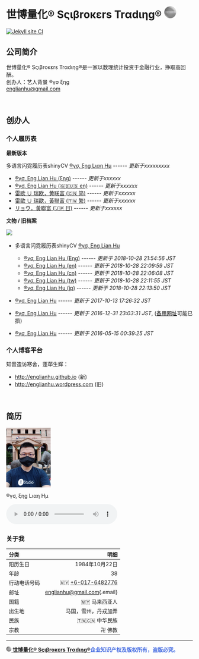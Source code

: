 # 世博量化® Sςιβrοκεrs Trαdιηg®️ <img src="www/Scibrokes.png" width="32"/>

[![Jekyll site CI](https://github.com/scibrokes/owner/actions/workflows/jekyll.yml/badge.svg)](https://github.com/scibrokes/owner/actions/workflows/jekyll.yml)

## 公司简介

世博量化® Sςιβrοκεrs Trαdιηg®是一家以数理统计投资于金融行业，挣取高回酬。
<br>创办人：艺人背景 ®γσ ξηg
<br>englianhu@gmail.com

<br>

## 创办人

### 个人履历表

**最新版本**

多语言闪霓履历表shinyCV [®γσ, ξηg Lιαη Ημ]() ------ *更新于xxxxxxxxx*

-   [®γσ, Eng Lian Hu (ξηg)](https://rpubs.com/englianhu/ryo-eng) ------ *更新于xxxxxx*
-   [®γσ, Eng Lian Hu (🇬🇧🇺🇸 en)](https://rpubs.com/englianhu/ryo-en) ------ *更新于xxxxxx*
-   [雷欧 ∪ 瑞欧，黄联富 (🇨🇳 简)](https://rpubs.com/englianhu/ryo-cn) ------ *更新于xxxxxx*
-   [雷歐 ∪ 瑞歐，黃聯富 (🇹🇼 繁)](https://rpubs.com/englianhu/ryo-tw) ------ *更新于xxxxxx*
-   [リョウ，黃聯富  (🇯🇵 日)](https://rpubs.com/englianhu/ryo-jp) ------ *更新于xxxxxx*

**文物 / 旧档案**

<img src="www/20181028_225629.gif" width="240"/>

- 多语言闪霓履历表shinyCV [®γσ, Eng Lian Hu](https://beta.rstudioconnect.com/content/4352)

  -   [®γσ, Eng Lian Hu (Eηg)](https://beta.rstudioconnect.com/content/4354/ryo-eng.html) ------ *更新于 2018-10-28 21:54:56 JST*
  -   [®γσ, Eng Lian Hu (en)](https://beta.rstudioconnect.com/content/4356/ryo-en.html) ------ *更新于 2018-10-28 22:09:59 JST*
  -   [®γσ, Eng Lian Hu (cn)](https://beta.rstudioconnect.com/content/4355/ryo-cn.html) ------ *更新于 2018-10-28 22:06:08 JST*
  -   [®γσ, Eng Lian Hu (tw)](https://beta.rstudioconnect.com/content/4357/ryo-tw.html) ------ *更新于 2018-10-28 22:11:55 JST*
  -   [®γσ, Eng Lian Hu (jp)](https://beta.rstudioconnect.com/content/4358/ryo-jp.html) ------ *更新于 2018-10-28 22:13:50 JST*

-   [®γσ, Eng Lian Hu](https://beta.rstudioconnect.com/content/3091/ryo-eng.html) ------ *更新于 2017-10-13 17:26:32 JST*
-   [®γσ, Eng Lian Hu](https://englianhu.github.io/2016/12/ryo-eng.html) ------ *更新于 2016-12-31 23:03:31 JST*, ([备用网址](http://rpubs.com/englianhu/ryoeng)可能已损)
-   [®γσ, Eng Lian Hu](https://beta.rstudioconnect.com/englianhu/ryo-eng/) ------ *更新于 2016-05-15 00:39:25 JST*

### 个人博客平台

知音造访寒舍，蓬荜生辉：

-   <http://englianhu.github.io> (新)
-   <http://englianhu.wordpress.com> (旧)

<br>

## 简历

<img src="www/quantitative trader 1.jpg" width="120" align="center" valign="middle"/>

®γσ, ξηg Lιαη Ημ

<audio src="music/小松拓也 - 不知道方向 Takuya Komatsu (原创) - (Better Ownself).mp3" autoplay controls loop>

</audio>

<br>

### 关于我

| **分类**               |                                                   **明细** |
|:-----------------------|-----------------------------------------------------------:|
| 阳历生日               |                                             1984年10月22日 |
| 年龄                   |                                                         38 |
| 行动电话号码           |                   🇲🇾 [+6-017-6482776](tel:+6017-6482776) |
| 邮址                   | [englianhu\@gmail.com](mailto:englianhu@gmail.com){.email} |
| 国籍                   |                                            🇲🇾 马来西亚人 |
| 出生地                 |                                       马国，雪州，丹戎加弄 |
| 民族                   |                                          🇹🇼🇨🇳 中华民族 |
| 宗教                   |                                                    卍 佛教 |

---

<span style='color:RoyalBlue'>**[<img src="www/Scibrokes.png" width="14"/> 世博量化® Sςιβrοκεrs Trαdιηg®](http://www.scibrokes.com)企业知识产权及版权所有，盗版必究。**</span>
